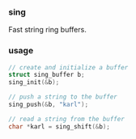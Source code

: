 ### sing

Fast string ring buffers.

### usage

```c
// create and initialize a buffer 
struct sing_buffer b;
sing_init(&b);

// push a string to the buffer
sing_push(&b, "karl");

// read a string from the buffer
char *karl = sing_shift(&b);
```
